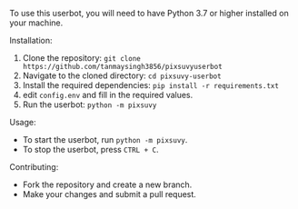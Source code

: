 To use this userbot, you will need to have Python 3.7 or higher installed on your machine.

Installation:
1. Clone the repository: `git clone https://github.com/tanmaysingh3856/pixsuvyuserbot`
2. Navigate to the cloned directory: `cd pixsuvy-userbot`
3. Install the required dependencies: `pip install -r requirements.txt`
4. edit `config.env` and fill in the required values.
5. Run the userbot: `python -m pixsuvy`

Usage:
- To start the userbot, run `python -m pixsuvy`.
- To stop the userbot, press `CTRL + C`.

Contributing:
- Fork the repository and create a new branch.
- Make your changes and submit a pull request.